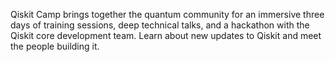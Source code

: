 
Qiskit Camp brings together the quantum community for an immersive three days of training sessions, deep technical talks, and a hackathon with the Qiskit core development team. Learn about new updates to Qiskit and meet the people building it.
